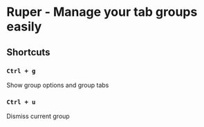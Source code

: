 # Ruper - Manage your tab groups easily

## Shortcuts

### `Ctrl + g`

Show group options and group tabs

### `Ctrl + u`

Dismiss current group
